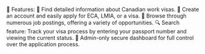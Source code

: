 🌟 Features:
📄 Find detailed information about Canadian work visas.
📝 Create an account and easily apply for ECA, LMIA, or a visa.
💼 Browse through numerous job postings, offering a variety of opportunities.
🔍 Search feature: Track your visa process by entering your passport number and viewing the current status.
🔐 Admin-only secure dashboard for full control over the application process.
